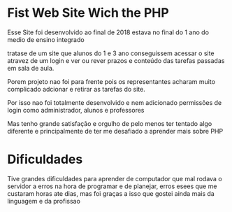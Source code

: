 # Fist Web Site Wich the PHP

Esse Site foi desenvolvido ao final de 2018
estava no final do 1 ano do medio de ensino integrado

tratase de um site que alunos do 1 e 3 ano conseguissem
acessar o site atravez de um login e ver ou rever prazos
e conteúdo das tarefas passadas em sala de aula.

Porem projeto nao foi para frente pois os representantes
acharam muito complicado adcionar e retirar as tarefas do site.

Por isso nao foi totalmente desenvolvido e nem adicionado permissões de login
como administrador, alunos e professores

Mas tenho grande satisfação e orgulho de pelo menos ter tentado algo diferente
e principalmente de ter me desafiado a aprender mais sobre PHP

# Dificuldades

Tive grandes dificuldades para aprender de computador que mal rodava o servidor
a erros na hora de programar e de planejar, erros esees que me custaram horas
ate dias, mas foi graças a isso que gostei ainda mais da linguagem e da profissao
